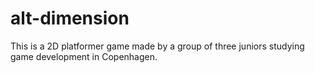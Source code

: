 # alt-dimension
This is a 2D platformer game made by a group of three juniors studying game development in Copenhagen.
